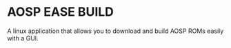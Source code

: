 # AOSP EASE BUILD

A linux application that allows you to download and build AOSP ROMs easily with a GUI.
